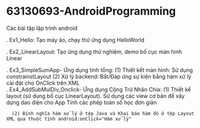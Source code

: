 # 63130693-AndroidProgramming
Các bài tập lập trình android

  . 	Ex1_Hello: Tạo máy ảo, chạy thử ứng dụng HelloWorld

  .   Ex2_LinearLayout: Tạo ứng dụng thử nghiệm, demo bố cục màn hình Linear

  .   Ex3_SimpleSumApp- Ứng dụng tính tổng:
      (1) Thiết kết màn hình: Sử dụng constrainstLayout
      (2) Xử lý backend: Bắt/Đáp ứng sự kiện bằng hàm xử lý cài đặt cho OnClick trên XML  
  .   Ex4_AddSubMulDiv_Onclick- Ứng dụng Cộng Trừ Nhân Chia:
      (1) Thiết kế layout (sử dụng bố cục LinearLayout). Sử dụng các view cơ bản để xây dựng dao diện cho App Tính các phép toán số học đơn giản

      (2) Định nghĩa hàm xử lý ở tệp Java và Khai báo hàm đó ở tệp Layout XML qua thuộc tính android:onClick="Hàm xử lý"
